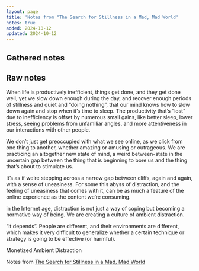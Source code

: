 ```yaml
---
layout: page
title: 'Notes from "The Search for Stillness in a Mad, Mad World'
notes: true
added: 2024-10-12
updated: 2024-10-12
---
```


## Gathered notes



## Raw notes

When life is productively inefficient, things get done, and they get done well, yet we slow down enough during the day, and recover enough periods of stillness and quiet and “doing nothing”, that our mind knows how to slow down again and stop when it’s time to sleep. The productivity that’s “lost” due to inefficiency is offset by numerous small gains, like better sleep, lower stress, seeing problems from unfamiliar angles, and more attentiveness in our interactions with other people.

We don’t just get preoccupied with what we see online, as we click from one thing to another, whether amazing or amusing or outrageous. We are practicing an altogether new state of mind, a weird between-state in the uncertain gap between the thing that is beginning to bore us and the thing that’s about to stimulate us.

It’s as if we’re stepping across a narrow gap between cliffs, again and again, with a sense of uneasiness. For some this abyss of distraction, and the feeling of uneasiness that comes with it, can be as much a feature of the online experience as the content we’re consuming.

in the Internet age, distraction is not just a way of coping but becoming a normative way of being. We are creating a culture of ambient distraction.

“it depends”. People are different, and their environments are different, which makes it very difficult to generalize whether a certain technique or strategy is going to be effective (or harmful).

Monetized Ambient Distraction

Notes from [The Search for Stillness in a Mad, Mad World](https://pilgrimsinthemachine.substack.com/p/the-search-for-stillness-in-a-mad)